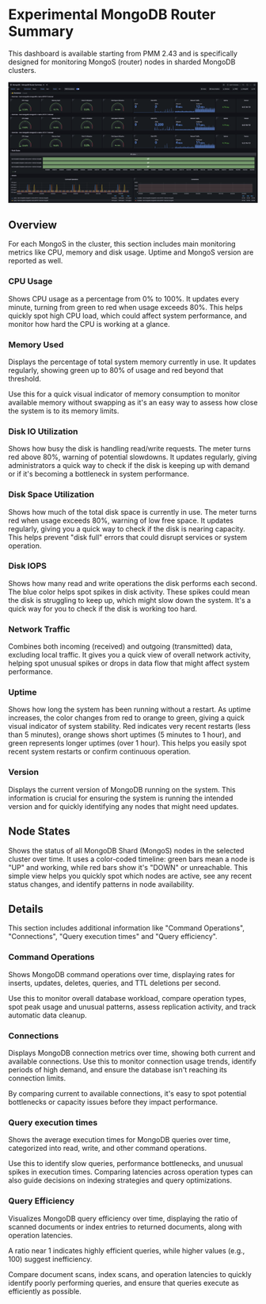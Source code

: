 # Experimental MongoDB Router Summary

This dashboard is available starting from PMM 2.43 and is specifically designed for monitoring MongoS (router) nodes in sharded MongoDB clusters.

![!image](../../_images/PMM_MongoDB_Router_Summary.png)

## Overview

For each MongoS in the cluster, this section includes main monitoring metrics like CPU, memory and disk usage. Uptime and MongoS version are reported as well.
### CPU Usage

Shows CPU usage as a percentage from 0% to 100%. It updates every minute, turning from green to red when usage exceeds 80%. This helps quickly spot high CPU load, which could affect system performance, and monitor how hard the CPU is working at a glance.

### Memory Used
Displays the percentage of total system memory currently in use. It updates regularly, showing green up to 80% of usage and red beyond that threshold.

Use this for a quick visual indicator of memory consumption to monitor available memory without swapping as it's an easy way to assess how close the system is to its memory limits.

### Disk IO Utilization
Shows how busy the disk is handling read/write requests. The meter turns red above 80%, warning of potential slowdowns. It updates regularly, giving administrators a quick way to check if the disk is keeping up with demand or if it's becoming a bottleneck in system performance. 

### Disk Space Utilization
Shows how much of the total disk space is currently in use. The meter turns red when usage exceeds 80%, warning of low free space. It updates regularly, giving you a quick way to check if the disk is nearing capacity. This helps prevent "disk full" errors that could disrupt services or system operation.

### Disk IOPS
Shows how many read and write operations the disk performs each second. The blue color helps spot spikes in disk activity. These spikes could mean the disk is struggling to keep up, which might slow down the system. It's a quick way for you to check if the disk is working too hard.

### Network Traffic
Combines both incoming (received) and outgoing (transmitted) data, excluding local traffic. It gives you a quick view of overall network activity, helping spot unusual spikes or drops in data flow that might affect system performance.

### Uptime
Shows how long the system has been running without a restart. As uptime increases, the color changes from red to orange to green, giving a quick visual indicator of system stability. Red indicates very recent restarts (less than 5 minutes), orange shows short uptimes (5 minutes to 1 hour), and green represents longer uptimes (over 1 hour). This helps you easily spot recent system restarts or confirm continuous operation.

### Version
Displays the current version of MongoDB running on the system. This information is crucial for ensuring the system is running the intended version and for quickly identifying any nodes that might need updates.
## Node States

Shows the status of all MongoDB Shard (MongoS) nodes in the selected cluster over time. It uses a color-coded timeline: green bars mean a node is "UP" and working, while red bars show it's "DOWN" or unreachable. This simple view helps you quickly spot which nodes are active, see any recent status changes, and identify patterns in node availability.

## Details

This section includes additional information like "Command Operations", "Connections", "Query execution times" and "Query efficiency".

### Command Operations
Shows MongoDB command operations over time, displaying rates for inserts, updates, deletes, queries, and TTL deletions per second. 

Use this to monitor overall database workload, compare operation types, spot peak usage and unusual patterns, assess replication activity, and track automatic data cleanup. 

### Connections
Displays MongoDB connection metrics over time, showing both current and available connections. Use this to monitor connection usage trends, identify periods of high demand, and ensure the database isn't reaching its connection limits. 

By comparing current to available connections, it's easy to spot potential bottlenecks or capacity issues before they impact performance. 

### Query execution times
Shows the average execution times for MongoDB queries over time, categorized into read, write, and other command operations. 

Use this to identify slow queries, performance bottlenecks, and unusual spikes in execution times. Comparing latencies across operation types can also guide decisions on indexing strategies and query optimizations.

### Query Efficiency
Visualizes MongoDB query efficiency over time, displaying the ratio of scanned documents or index entries to returned documents, along with operation latencies.

A ratio near 1 indicates highly efficient queries, while higher values (e.g., 100) suggest inefficiency. 

Compare document scans, index scans, and operation latencies to quickly identify poorly performing queries, and ensure that queries execute as efficiently as possible.
